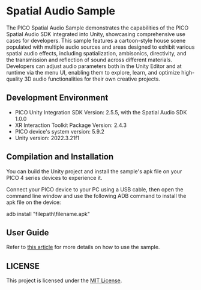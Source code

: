 # Spatial Audio Sample
The PICO Spatial Audio Sample demonstrates the capabilities of the PICO Spatial Audio SDK integrated into Unity, showcasing comprehensive use cases for developers. This sample features a cartoon-style house scene populated with multiple audio sources and areas designed to exhibit various spatial audio effects, including spatialization, ambisonics, directivity, and the transmission and reflection of sound across different materials. Developers can adjust audio parameters both in the Unity Editor and at runtime via the menu UI, enabling them to explore, learn, and optimize high-quality 3D audio functionalities for their own creative projects.

## Development Environment

- PICO Unity Integration SDK Version: 2.5.5, with the Spatial Audio SDK 1.0.0
- XR Interaction Toolkit Package Version: 2.4.3
- PICO device's system version: 5.9.2
- Unity version: 2022.3.21f1

## Compilation and Installation


You can build the Unity project and install the sample's apk file on your PICO 4 series devices to experience it.

Connect your PICO device to your PC using a USB cable, then open the command line window and use the following ADB command to install the apk file on the device:

adb install "filepath\filename.apk"


## User Guide

Refer to [this article]() for more details on how to use the sample.

## LICENSE
This project is licensed under the [MIT License](LICENSE).
